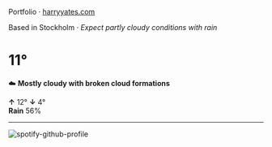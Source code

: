 Portfolio · [harryyates.com](https://harryyates.com)

<!-- WEATHER_START -->
Based in Stockholm · *Expect partly cloudy conditions with rain*

# 11°
☁️ **Mostly cloudy with broken cloud formations**

**↑** 12° **↓** 4°  
**Rain** 56%

---
<!-- WEATHER_END -->

<p align="left">
  <a>
    <img src="https://spotify-github-profile.kittinanx.com/api/view?uid=bigbello&cover_image=true&theme=natemoo-re&show_offline=true&background_color=121212&interchange=false&bar_color=53b14f&bar_color_cover=false" alt="spotify-github-profile">
  </a>
</p>